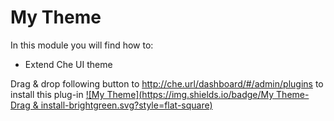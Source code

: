 # My Theme

In this module you will find how to:
- Extend Che UI theme 

Drag & drop following button to http://che.url/dashboard/#/admin/plugins to install this plug-in
[![My Theme](https://img.shields.io/badge/My Theme-Drag & install-brightgreen.svg?style=flat-square)](http://eclipse.org/che/?install&uri=mvn:org.eclipse.che.ide:che-examples-theme:zip:3.13.1-SNAPSHOT)
